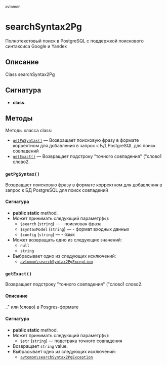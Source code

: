 <small>avtomon</small>

searchSyntax2Pg
===============

Полнотекстовый поиск в PostgreSQL c поддержкой поискового синтаксиса Google и Yandex

Описание
-----------

Class searchSyntax2Pg

Сигнатура
---------

- **class**.

Методы
-------

Методы класса class:

- [`getPgSyntax()`](#getPgSyntax) &mdash; Возвращает поисковую фразу в формате корректном для добавления в запрос к БД PostgreSQL для поиск совпадений
- [`getExact()`](#getExact) &mdash; Возвращает подстроку &quot;точного совпадения&quot; (&quot;слово1 слово2.

### `getPgSyntax()` <a name="getPgSyntax"></a>

Возвращает поисковую фразу в формате корректном для добавления в запрос к БД PostgreSQL для поиск совпадений

#### Сигнатура

- **public static** method.
- Может принимать следующий параметр(ы):
    - `$search` (`string`) &mdash; - поисковая фраза
    - `$syntaxModel` (`string`) &mdash; - формат входных данных
    - `$config` (`string`) &mdash; - язык
- Может возвращать одно из следующих значений:
    - `null`
    - `string`
- Выбрасывает одно из следующих исключений:
    - [`avtomon\searchSyntax2PgException`](../avtomon/searchSyntax2PgException.md)

### `getExact()` <a name="getExact"></a>

Возвращает подстроку "точного совпадения" ("слово1 слово2.

#### Описание

.." или !слово) в Posgres-формате

#### Сигнатура

- **public static** method.
- Может принимать следующий параметр(ы):
    - `$str` (`string`) &mdash; подстрака точного совпадения
- Возвращает `string` value.
- Выбрасывает одно из следующих исключений:
    - [`avtomon\searchSyntax2PgException`](../avtomon/searchSyntax2PgException.md)

